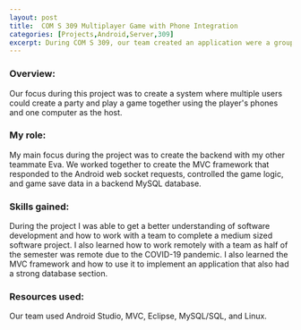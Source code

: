 ```yaml
---
layout: post
title:  COM S 309 Multiplayer Game with Phone Integration
categories: [Projects,Android,Server,309]
excerpt: During COM S 309, our team created an application were a group of users can play a multiplayer game with others nearby using a phone and computer.
---
```


### Overview:
Our focus during this project was to create a system where multiple users could create a party and play a game together using the player's phones and one computer as the host.

### My role:
My main focus during the project was to create the backend with my other teammate Eva. We worked together to create the MVC framework that responded to the Android web socket requests, controlled the game logic, and game save data in a backend MySQL database.

### Skills gained:
During the project I was able to get a better understanding of software development and how to work with a team to complete a medium sized software project. I also learned how to work remotely with a team as half of the semester was remote due to the COVID-19 pandemic. I also learned the MVC framework and how to use it to implement an application that also had a strong database section.

### Resources used:
Our team used Android Studio, MVC, Eclipse, MySQL/SQL, and Linux.
